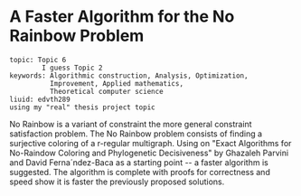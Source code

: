# A Faster Algorithm for the No Rainbow Problem

```
topic: Topic 6
        I guess Topic 2
keywords: Algorithmic construction, Analysis, Optimization,
          Improvement, Applied mathematics,
          Theoretical computer science
liuid: edvth289
using my "real" thesis project topic 
```

No Rainbow is a variant of constraint the more general constraint satisfaction problem.
The No Rainbow problem consists of finding a surjective coloring of a r-regular multigraph.
Using on "Exact Algorithms for No-Raindow Coloring and Phylogenetic Decisiveness"
by Ghazaleh Parvini and David Ferna´ndez-Baca as a starting point -- a faster algorithm is suggested.
The algorithm is complete with proofs for correctness and speed show it is faster the previously proposed
solutions.


